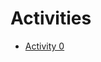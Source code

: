 # Activities

- [Activity 0](https://github.com/WhartonTSA/DivingIntoJava/blob/master/Activity00.md)
